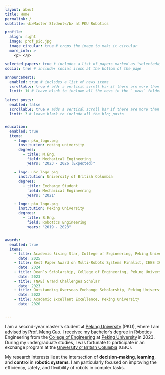 ```yaml
---
layout: about
title: Home
permalink: /
subtitle: <b>Master Student</b> at PKU Robotics 

profile:
  align: right
  image: prof_pic.jpg
  image_circular: true # crops the image to make it circular
  more_info: >
    <p> </p>

selected_papers: true # includes a list of papers marked as "selected={true}"
social: true # includes social icons at the bottom of the page

announcements:
  enabled: true # includes a list of news items
  scrollable: true # adds a vertical scroll bar if there are more than 3 news items
  limit: 10 # leave blank to include all the news in the `_news` folder

latest_posts:
  enabled: false
  scrollable: true # adds a vertical scroll bar if there are more than 3 new posts items
  limit: 3 # leave blank to include all the blog posts


education:
  enabled: true
  items:
    - logo: pku_logo.png
      institution: Peking University
      degrees:
        - title: M.Eng.
          field: Mechanical Engineering
          years: "2023 - 2026 (Expected)"

    - logo: ubc_logo.png
      institution: University of British Columbia
      degrees:
        - title: Exchange Student
          field: Mechanical Engineering
          years: "2021"

    - logo: pku_logo.png
      institution: Peking University
      degrees:
        - title: B.Eng.
          field: Robotics Engineering
          years: "2019 - 2023"


awards:
  enabled: true
  items:
    - title: Academic Rising Star, College of Engineering, Peking University.
      date: 2025
    - title: Best Paper Award on Multi-Robots Systems Finalist, IEEE ICRA
      date: 2024
    - title: Dean’s Scholarship, College of Engineering, Peking University
      date: 2023
    - title: (NAE) Grand Challenges Scholar
      date: 2023
    - title: Outstanding Overseas Exchange Scholarship, Peking University
      date: 2022
    - title: Academic Excellent Excellence, Peking University
      date: 2020


---
```


I am a second-year master's student at [Peking University](https://www.pku.edu.cn/) (PKU), where I am advised by [Prof. Meng Guo](https://mengguo.github.io/personal_site/).
I received my bachelor's degree in Robotics Engineering from the [College of Engineering](http://en.coe.pku.edu.cn/) at [Peking University](https://english.pku.edu.cn/) in 2023. During my undergraduate studies, I was fortunate to participate in an exchange program at the [University of British Columbia](https://www.ubc.ca/) (UBC).

My research interests lie at the intersection of <b>decision-making</b>, <b>learning</b>, and <b>control</b> in <b>robotic systems</b>. 
I am particularly focused on improving the efficiency, safety, and flexibility of robots in complex tasks.
